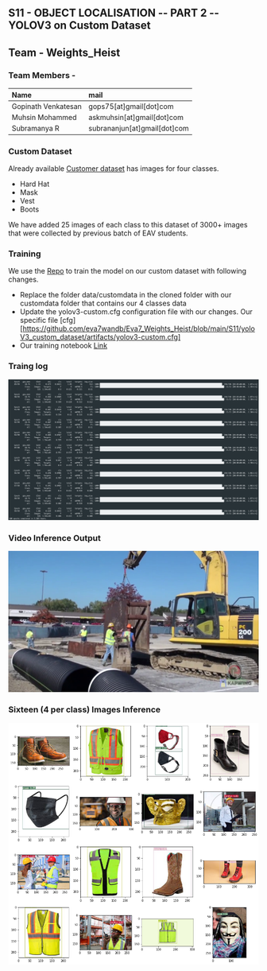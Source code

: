 ## S11 - OBJECT LOCALISATION -- PART 2 -- YOLOV3 on Custom Dataset


## Team - Weights_Heist
### Team Members - 

| Name        | mail           |
|:-------------|:--------------|
|Gopinath Venkatesan|gops75[at]gmail[dot]com|
|Muhsin Mohammed|askmuhsin[at]gmail[dot]com|
|Subramanya R|subrananjun[at]gmail[dot]com| 


### Custom Dataset

Already available [Customer dataset](https://drive.google.com/file/d/1sVSAJgmOhZk6UG7EzmlRjXfkzPxmpmLy/view?usp=sharing) has images for four classes.

- Hard Hat
- Mask
- Vest
- Boots

We have added 25 images of each class to this dataset of 3000+ images that were collected by previous batch of EAV students. 


### Training

We use the [Repo](https://github.com/theschoolofai/YoloV3) to train the model on our custom dataset with following changes. 

- Replace the folder data/customdata in the cloned folder with our customdata folder that contains our 4 classes data
- Update the yolov3-custom.cfg configuration file with our changes. Our specific file [cfg] [https://github.com/eva7wandb/Eva7_Weights_Heist/blob/main/S11/yoloV3_custom_dataset/artifacts/yolov3-custom.cfg] 
- Our training notebook [Link](https://github.com/eva7wandb/Eva7_Weights_Heist/blob/main/S11/yoloV3_custom_dataset/Assignment11_YoloV3Sample.ipynb)


### Traing log

![Training Log](https://github.com/eva7wandb/Eva7_Weights_Heist/blob/main/S11/yoloV3_custom_dataset/training_log.png)


### Video Inference Output

[![Video Output](https://github.com/eva7wandb/Eva7_Weights_Heist/blob/main/S11/yoloV3_custom_dataset/infered_images/out00001.png)](https://youtu.be/_FQJxBh8qI8)


### Sixteen (4 per class) Images Inference

![Images](https://github.com/eva7wandb/Eva7_Weights_Heist/blob/main/S11/yoloV3_custom_dataset/16_inferred_pics.png)

